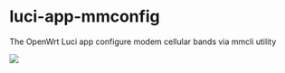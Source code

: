 # luci-app-mmconfig
The OpenWrt Luci app configure modem cellular bands via mmcli utility

![](https://raw.githubusercontent.com/koshev-msk/luci-app-mmconfig/main/screenshot.png)

